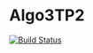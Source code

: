 # Algo3TP2
[![Build Status](https://travis-ci.com/seblaz/Algo3TP2.svg?token=SqY9M14vdzZXqxzCv7QS&branch=master)](https://travis-ci.com/seblaz/Algo3TP2)

